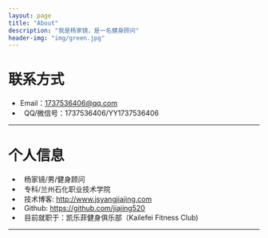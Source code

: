 ```yaml
---
layout: page
title: "About"
description: "我是杨家镜，是一名健身顾问"
header-img: "img/green.jpg"
---
```





# 联系方式

*   Email：1737536406@qq.com
*   QQ/微信号：1737536406/YY1737536406
* * *

# 个人信息

*   杨家镜/男/健身顾问
*   专科/兰州石化职业技术学院
*   技术博客: http://www.jsyangjiajing.com
*   Github: https://github.com/jiajing520
*   目前就职于：凯乐菲健身俱乐部（Kailefei Fitness Club)
* * *

